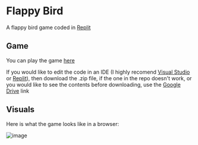 # Flappy Bird
A flappy bird game coded in [Replit](https://replit.com)

## Game
You can play the game [here]()

If you would like to edit the code in an IDE (I highly recomend [Visual Studio](https://visualstudio.microsoft.com/downloads) or [Replit](https://replit.com)), then download the .zip file, if the one in the repo doesn't work, or you would like to see the contents before downloading, use the [Google Drive](https://drive.google.com/file/d/1giYjw8w1HOR2g6BpZtg4-zdm7WaUxKQO/view?usp=sharing) link

## Visuals
Here is what the game looks like in a browser:

![image](https://user-images.githubusercontent.com/88248957/150825948-ea103f97-d7a3-447f-938f-f327fcce35ac.png)
